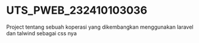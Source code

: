 # UTS_PWEB_232410103036
Project tentang sebuah koperasi yang dikembangkan menggunakan laravel dan talwind sebagai css nya
